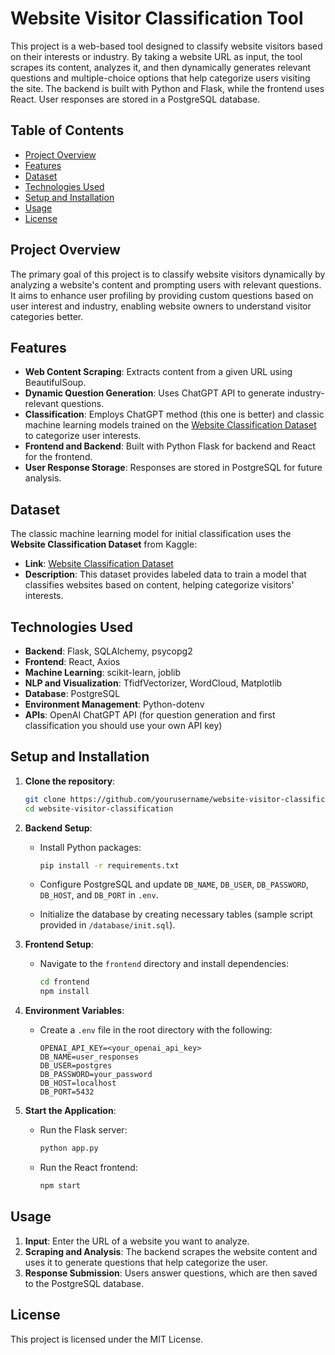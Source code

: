 # Website Visitor Classification Tool

This project is a web-based tool designed to classify website visitors based on their interests or industry. By taking a website URL as input, the tool scrapes its content, analyzes it, and then dynamically generates relevant questions and multiple-choice options that help categorize users visiting the site. The backend is built with Python and Flask, while the frontend uses React. User responses are stored in a PostgreSQL database.

## Table of Contents
- [Project Overview](#project-overview)
- [Features](#features)
- [Dataset](#dataset)
- [Technologies Used](#technologies-used)
- [Setup and Installation](#setup-and-installation)
- [Usage](#usage)
- [License](#license)

## Project Overview
The primary goal of this project is to classify website visitors dynamically by analyzing a website's content and prompting users with relevant questions. It aims to enhance user profiling by providing custom questions based on user interest and industry, enabling website owners to understand visitor categories better.

## Features
- **Web Content Scraping**: Extracts content from a given URL using BeautifulSoup.
- **Dynamic Question Generation**: Uses ChatGPT API to generate industry-relevant questions.
- **Classification**: Employs ChatGPT method (this one is better) and classic machine learning models trained on the [Website Classification Dataset](https://www.kaggle.com/datasets/hetulmehta/website-classification?resource=download) to categorize user interests.
- **Frontend and Backend**: Built with Python Flask for backend and React for the frontend.
- **User Response Storage**: Responses are stored in PostgreSQL for future analysis.

## Dataset
The classic machine learning model for initial classification uses the **Website Classification Dataset** from Kaggle:
- **Link**: [Website Classification Dataset](https://www.kaggle.com/datasets/hetulmehta/website-classification?resource=download)
- **Description**: This dataset provides labeled data to train a model that classifies websites based on content, helping categorize visitors' interests.

## Technologies Used
- **Backend**: Flask, SQLAlchemy, psycopg2
- **Frontend**: React, Axios
- **Machine Learning**: scikit-learn, joblib
- **NLP and Visualization**: TfidfVectorizer, WordCloud, Matplotlib
- **Database**: PostgreSQL
- **Environment Management**: Python-dotenv
- **APIs**: OpenAI ChatGPT API (for question generation and first classification you should use your own API key)

## Setup and Installation

1. **Clone the repository**:
    ```bash
    git clone https://github.com/yourusername/website-visitor-classification.git
    cd website-visitor-classification
    ```

2. **Backend Setup**:
   - Install Python packages:
     ```bash
     pip install -r requirements.txt
     ```
   - Configure PostgreSQL and update `DB_NAME`, `DB_USER`, `DB_PASSWORD`, `DB_HOST`, and `DB_PORT` in `.env`.

   - Initialize the database by creating necessary tables (sample script provided in `/database/init.sql`).

3. **Frontend Setup**:
   - Navigate to the `frontend` directory and install dependencies:
     ```bash
     cd frontend
     npm install
     ```

4. **Environment Variables**:
   - Create a `.env` file in the root directory with the following:
     ```plaintext
     OPENAI_API_KEY=<your_openai_api_key>
     DB_NAME=user_responses
     DB_USER=postgres
     DB_PASSWORD=your_password
     DB_HOST=localhost
     DB_PORT=5432
     ```

5. **Start the Application**:
   - Run the Flask server:
     ```bash
     python app.py
     ```
   - Run the React frontend:
     ```bash
     npm start
     ```

## Usage
1. **Input**: Enter the URL of a website you want to analyze.
2. **Scraping and Analysis**: The backend scrapes the website content and uses it to generate questions that help categorize the user.
3. **Response Submission**: Users answer questions, which are then saved to the PostgreSQL database.

## License
This project is licensed under the MIT License.
